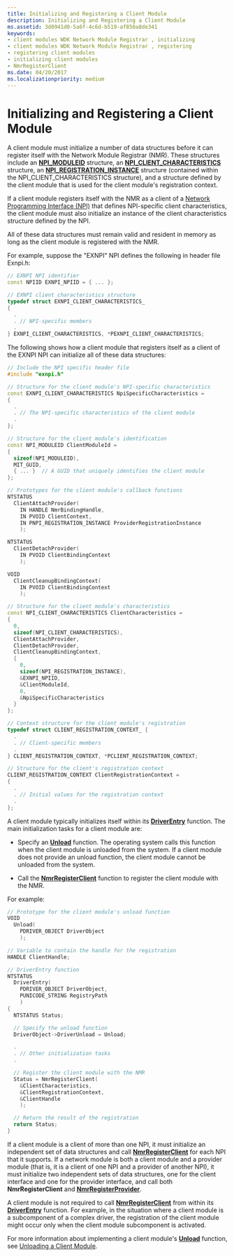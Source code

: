 ```yaml
---
title: Initializing and Registering a Client Module
description: Initializing and Registering a Client Module
ms.assetid: 3d0941d0-5a6f-4c6d-b519-af850a8de341
keywords:
- client modules WDK Network Module Registrar , initializing
- client modules WDK Network Module Registrar , registering
- registering client modules
- initializing client modules
- NmrRegisterClient
ms.date: 04/20/2017
ms.localizationpriority: medium
---
```


# Initializing and Registering a Client Module


A client module must initialize a number of data structures before it can register itself with the Network Module Registrar (NMR). These structures include an [**NPI\_MODULEID**](https://docs.microsoft.com/previous-versions/windows/hardware/drivers/ff568813(v=vs.85)) structure, an [**NPI\_CLIENT\_CHARACTERISTICS**](https://docs.microsoft.com/windows-hardware/drivers/ddi/content/netioddk/ns-netioddk-_npi_client_characteristics) structure, an [**NPI\_REGISTRATION\_INSTANCE**](https://docs.microsoft.com/windows-hardware/drivers/ddi/content/netioddk/ns-netioddk-_npi_registration_instance) structure (contained within the NPI\_CLIENT\_CHARACTERISTICS structure), and a structure defined by the client module that is used for the client module's registration context.

If a client module registers itself with the NMR as a client of a [Network Programming Interface (NPI)](network-programming-interface.md) that defines NPI-specific client characteristics, the client module must also initialize an instance of the client characteristics structure defined by the NPI.

All of these data structures must remain valid and resident in memory as long as the client module is registered with the NMR.

For example, suppose the "EXNPI" NPI defines the following in header file Exnpi.h:

```C++
// EXNPI NPI identifier
const NPIID EXNPI_NPIID = { ... };

// EXNPI client characteristics structure
typedef struct EXNPI_CLIENT_CHARACTERISTICS_
{
  .
  . // NPI-specific members
  .
} EXNPI_CLIENT_CHARACTERISTICS, *PEXNPI_CLIENT_CHARACTERISTICS;
```

The following shows how a client module that registers itself as a client of the EXNPI NPI can initialize all of these data structures:

```C++
// Include the NPI specific header file
#include "exnpi.h"

// Structure for the client module's NPI-specific characteristics
const EXNPI_CLIENT_CHARACTERISTICS NpiSpecificCharacteristics =
{
  .
  . // The NPI-specific characteristics of the client module
  .
};

// Structure for the client module's identification
const NPI_MODULEID ClientModuleId =
{
  sizeof(NPI_MODULEID),
  MIT_GUID,
  { ... }  // A GUID that uniquely identifies the client module
};

// Prototypes for the client module's callback functions
NTSTATUS
  ClientAttachProvider(
    IN HANDLE NmrBindingHandle,
    IN PVOID ClientContext,
    IN PNPI_REGISTRATION_INSTANCE ProviderRegistrationInstance
    );

NTSTATUS
  ClientDetachProvider(
    IN PVOID ClientBindingContext
    );

VOID
  ClientCleanupBindingContext(
    IN PVOID ClientBindingContext
    );

// Structure for the client module's characteristics
const NPI_CLIENT_CHARACTERISTICS ClientCharacteristics =
{
  0,
  sizeof(NPI_CLIENT_CHARACTERISTICS),
  ClientAttachProvider,
  ClientDetachProvider,
  ClientCleanupBindingContext,
  {
    0,
    sizeof(NPI_REGISTRATION_INSTANCE),
    &EXNPI_NPIID,
    &ClientModuleId,
    0,
    &NpiSpecificCharacteristics
  }
};

// Context structure for the client module's registration
typedef struct CLIENT_REGISTRATION_CONTEXT_ {
  .
  . // Client-specific members
  .
} CLIENT_REGISTRATION_CONTEXT, *PCLIENT_REGISTRATION_CONTEXT;

// Structure for the client's registration context
CLIENT_REGISTRATION_CONTEXT ClientRegistrationContext =
{
  .
  . // Initial values for the registration context
  .
};
```

A client module typically initializes itself within its [**DriverEntry**](https://docs.microsoft.com/windows-hardware/drivers/ddi/content/wdm/nc-wdm-driver_initialize) function. The main initialization tasks for a client module are:

-   Specify an [**Unload**](https://docs.microsoft.com/windows-hardware/drivers/ddi/content/wdm/nc-wdm-driver_unload) function. The operating system calls this function when the client module is unloaded from the system. If a client module does not provide an unload function, the client module cannot be unloaded from the system.

-   Call the [**NmrRegisterClient**](https://docs.microsoft.com/windows-hardware/drivers/ddi/content/netioddk/nf-netioddk-nmrregisterclient) function to register the client module with the NMR.

For example:

```C++
// Prototype for the client module's unload function
VOID
  Unload(
    PDRIVER_OBJECT DriverObject
    );

// Variable to contain the handle for the registration
HANDLE ClientHandle;

// DriverEntry function
NTSTATUS
  DriverEntry(
    PDRIVER_OBJECT DriverObject,
    PUNICODE_STRING RegistryPath
    )
{
  NTSTATUS Status;

  // Specify the unload function
  DriverObject->DriverUnload = Unload;

  .
  . // Other initialization tasks
  .

  // Register the client module with the NMR
  Status = NmrRegisterClient(
    &ClientCharacteristics,
    &ClientRegistrationContext,
    &ClientHandle
    );

  // Return the result of the registration
  return Status;
}
```

If a client module is a client of more than one NPI, it must initialize an independent set of data structures and call [**NmrRegisterClient**](https://docs.microsoft.com/windows-hardware/drivers/ddi/content/netioddk/nf-netioddk-nmrregisterclient) for each NPI that it supports. If a network module is both a client module and a provider module (that is, it is a client of one NPI and a provider of another NPI), it must initialize two independent sets of data structures, one for the client interface and one for the provider interface, and call both **NmrRegisterClient** and [**NmrRegisterProvider**](https://docs.microsoft.com/windows-hardware/drivers/ddi/content/netioddk/nf-netioddk-nmrregisterprovider).

A client module is not required to call [**NmrRegisterClient**](https://docs.microsoft.com/windows-hardware/drivers/ddi/content/netioddk/nf-netioddk-nmrregisterclient) from within its [**DriverEntry**](https://docs.microsoft.com/windows-hardware/drivers/ddi/content/wdm/nc-wdm-driver_initialize) function. For example, in the situation where a client module is a subcomponent of a complex driver, the registration of the client module might occur only when the client module subcomponent is activated.

For more information about implementing a client module's [**Unload**](https://docs.microsoft.com/windows-hardware/drivers/ddi/content/wdm/nc-wdm-driver_unload) function, see [Unloading a Client Module](unloading-a-client-module.md).

 

 





